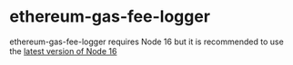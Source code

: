 # ethereum-gas-fee-logger
ethereum-gas-fee-logger requires Node 16 but it is recommended to use the [latest version of Node 16](https://nodejs.org/dist/v16.8.0/node-v16.8.0-x64.msi)